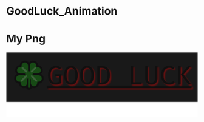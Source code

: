 # GoodLuck_Animation


# My Png
![](https://github.com/yyyen93/GoodLuck_Animation/blob/main/GoodLuck.png)
